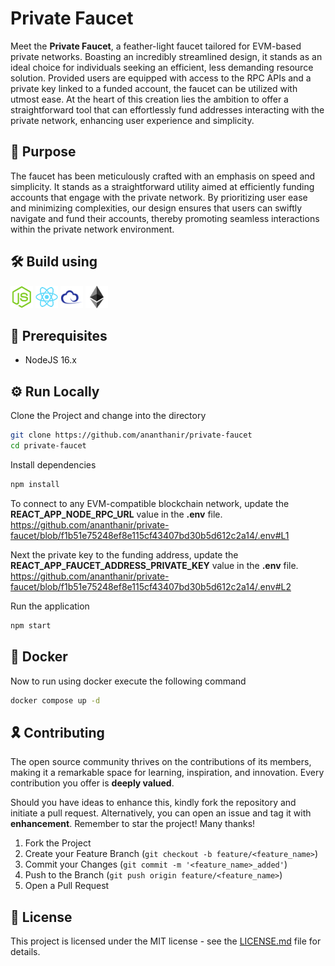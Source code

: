 # Private Faucet

Meet the **Private Faucet**, a feather-light faucet tailored for EVM-based private networks. Boasting an incredibly streamlined design, it stands as an ideal choice for individuals seeking an efficient, less demanding resource solution. Provided users are equipped with access to the RPC APIs and a private key linked to a funded account, the faucet can be utilized with utmost ease. At the heart of this creation lies the ambition to offer a straightforward tool that can effortlessly fund addresses interacting with the private network, enhancing user experience and simplicity.

## 🎯 Purpose
The faucet has been meticulously crafted with an emphasis on speed and simplicity. It stands as a straightforward utility aimed at efficiently funding accounts that engage with the private network. By prioritizing user ease and minimizing complexities, our design ensures that users can swiftly navigate and fund their accounts, thereby promoting seamless interactions within the private network environment.

 ## 🛠 Build using
<a href="https://nodejs.org/en/" target="_blank" rel="noreferrer"><img src="https://raw.githubusercontent.com/ananthanir/HelloWorldV2/adc428d165e8188f82000c83d2742649bbc2087d/assets/nodejs-colored.svg" width="36" height="36" alt="NodeJS" /></a>
<a href="https://reactjs.org/" target="_blank" rel="noreferrer"><img src="https://raw.githubusercontent.com/ananthanir/HelloWorldV2/adc428d165e8188f82000c83d2742649bbc2087d/assets/react-colored.svg" width="36" height="36" alt="React" /></a>
<a href="https://ethers.io" target="_blank" rel="noreferrer"><img src="https://raw.githubusercontent.com/ananthanir/HelloWorldV2/adc428d165e8188f82000c83d2742649bbc2087d/assets/ethers-colored.svg" width="36" height="36" alt="Ethers" /></a>
<a href="https://ethereum.org/en/" target="_blank" rel="noreferrer"><img src="https://raw.githubusercontent.com/ananthanir/HelloWorldV2/adc428d165e8188f82000c83d2742649bbc2087d/assets/ethereum-colored.svg" width="36" height="36" alt="Ethereum" /></a>

## 📢 Prerequisites
 - NodeJS 16.x
 
 ## ⚙️ Run Locally

Clone the Project and change into the directory

```bash
git clone https://github.com/ananthanir/private-faucet
cd private-faucet
```

Install dependencies

```bash
npm install
```

To connect to any EVM-compatible blockchain network, update the **REACT_APP_NODE_RPC_URL** value in the **.env** file.
https://github.com/ananthanir/private-faucet/blob/f1b51e75248ef8e115cf43407bd30b5d612c2a14/.env#L1

Next the private key to the funding address, update the **REACT_APP_FAUCET_ADDRESS_PRIVATE_KEY** value in the **.env** file.
https://github.com/ananthanir/private-faucet/blob/f1b51e75248ef8e115cf43407bd30b5d612c2a14/.env#L2

Run the application

```bash
npm start
```

## 🐳 Docker

Now to run using docker execute the following command

```bash
docker compose up -d
```

## 🎗️ Contributing
The open source community thrives on the contributions of its members, making it a remarkable space for learning, inspiration, and innovation. Every contribution you offer is **deeply valued**.  

Should you have ideas to enhance this, kindly fork the repository and initiate a pull request. Alternatively, you can open an issue and tag it with **enhancement**. Remember to star the project! Many thanks!
1. Fork the Project
2. Create your Feature Branch (`git checkout -b feature/<feature_name>`)
3. Commit your Changes (`git commit -m '<feature_name>_added'`)
4. Push to the Branch (`git push origin feature/<feature_name>`)
5. Open a Pull Request

## 📜 License
This project is licensed under the MIT license - see the [LICENSE.md](https://github.com/ananthanir/private-faucet/blob/main/LICENSE) file for details.
